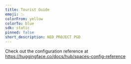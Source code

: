 ```yaml
---
title: Tourist Guide
emoji: 📉
colorFrom: yellow
colorTo: blue
sdk: static
pinned: false
short_description: NED PROJECT PGD
---
```


Check out the configuration reference at https://huggingface.co/docs/hub/spaces-config-reference
